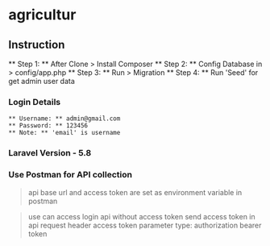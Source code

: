 # agricultur
## Instruction
** Step 1: ** After Clone > Install Composer
** Step 2: ** Config Database in > config/app.php
** Step 3: ** Run > Migration
** Step 4: ** Run 'Seed' for get admin user data

### Login Details
    ** Username: ** admin@gmail.com
    ** Password: ** 123456
    ** Note: ** 'email' is username

### Laravel Version - 5.8
### Use Postman for API collection 
> api base url and access token are set as environment variable in postman

> use can access login api without access token
> send access token in api request header 
> access token parameter type: authorization bearer token